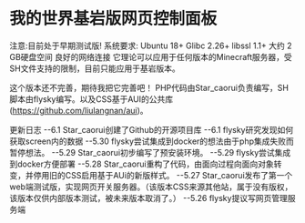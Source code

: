 我的世界基岩版网页控制面板
=====
注意:目前处于早期测试版!
系统要求:
Ubuntu 18+
Glibc 2.26+
libssl 1.1+
大约 2 GB硬盘空间
良好的网络连接
它理论可以应用于任何版本的Minecraft服务器，受SH文件支持的限制，目前只能应用于基岩版本。

这个版本还不完善，期待我把它完善吧！
PHP代码由Star_caorui负责编写，SH脚本由flysky编写。以及CSS基于AUI的公共库(https://github.com/liulangnan/aui)。

更新日志
--6.1 Star_caorui创建了Github的开源项目库
--6.1 flysky研究发现如何获取screen内的数据
--5.30 flysky尝试集成到docker的想法由于php集成失败而暂停想法。
--5.29 Star_caorui初步编写了预安装环境。
--5.29 flysky尝试集成到docker方便部署
--5.28 Star_caorui重构了代码，由面向过程向面向对象转变，并停用旧的CSS启用基于AUi的新版样式。
--5.27 Star_caorui发布了第一个web端测试版，实现网页开关服务器。（该版本CSS来源其他站，属于没有版权，该版本仅供内部版本测试，被未来版本取消了。）
--5.26 flysky提议写网页管理服务端
